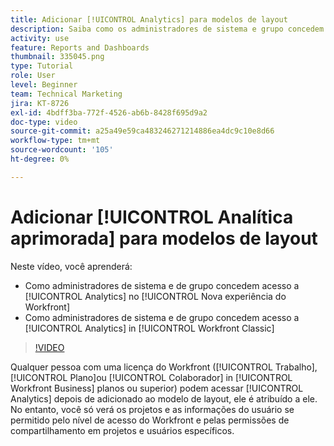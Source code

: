 ```yaml
---
title: Adicionar [!UICONTROL Analytics] para modelos de layout
description: Saiba como os administradores de sistema e grupo concedem acesso ao Analytics.
activity: use
feature: Reports and Dashboards
thumbnail: 335045.png
type: Tutorial
role: User
level: Beginner
team: Technical Marketing
jira: KT-8726
exl-id: 4bdff3ba-772f-4526-ab6b-8428f695d9a2
doc-type: video
source-git-commit: a25a49e59ca483246271214886ea4dc9c10e8d66
workflow-type: tm+mt
source-wordcount: '105'
ht-degree: 0%

---
```


# Adicionar [!UICONTROL Analítica aprimorada] para modelos de layout

Neste vídeo, você aprenderá:

* Como administradores de sistema e de grupo concedem acesso a [!UICONTROL Analytics] no [!UICONTROL Nova experiência do Workfront]
* Como administradores de sistema e de grupo concedem acesso a [!UICONTROL Analytics] in [!UICONTROL Workfront Classic]

>[!VIDEO](https://video.tv.adobe.com/v/335045/?quality=12&learn=on)

Qualquer pessoa com uma licença do Workfront ([!UICONTROL Trabalho], [!UICONTROL Plano]ou [!UICONTROL Colaborador] in [!UICONTROL Workfront Business] planos ou superior) podem acessar [!UICONTROL Analytics] depois de adicionado ao modelo de layout, ele é atribuído a ele. No entanto, você só verá os projetos e as informações do usuário se permitido pelo nível de acesso do Workfront e pelas permissões de compartilhamento em projetos e usuários específicos.
